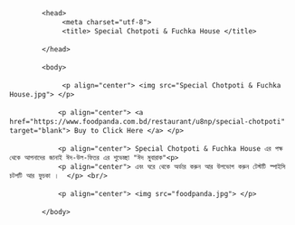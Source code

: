 <!DOCTYPE html>
<html lang="en">

            <head>
			     <meta charset="utf-8">
				 <title> Special Chotpoti & Fuchka House </title>
				 
		    </head>
			
			<body>
			    
				 <p align="center"> <img src="Special Chotpoti & Fuchka House.jpg"> </p>
				 
				<p align="center"> <a href="https://www.foodpanda.com.bd/restaurant/u8np/special-chotpoti"  target="blank"> Buy to Click Here </a> </p>
				
				<p align="center"> Special Chotpoti & Fuchka House এর পক্ষ থেকে আপনাদের জানাই ঈদ-উল-ফিতর এর শুভেচ্ছা "ঈদ মুবারাক"<p> 
				<p align="center"> এবং ঘরে থেকে অর্ডার করুন আর উপভোগ করুন টেস্টটি স্পাইসি চটপটি আর ফুচকা ।  </p> <br/>
				
				<p align="center"> <img src="foodpanda.jpg"> </p>
				 
		    </body>
			
</html>
				
      
